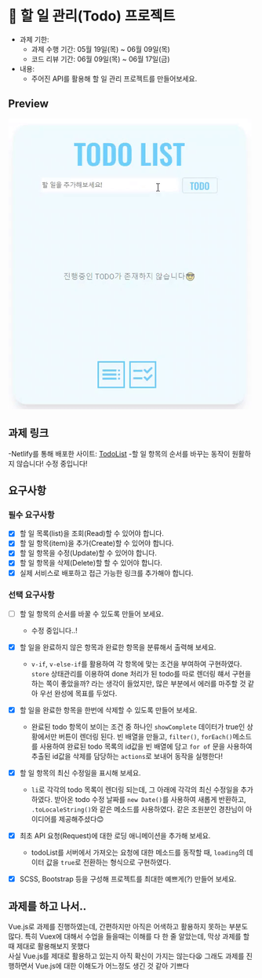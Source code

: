 # 📌 할 일 관리(Todo) 프로젝트

- 과제 기한:
  - 과제 수행 기간: 05월 19일(목) ~ 06월 09일(목)
  - 코드 리뷰 기간: 06월 09일(목) ~ 06월 17일(금)
- 내용:
  - 주어진 API를 활용해 할 일 관리 프로젝트를 만들어보세요.

## Preview
![Preview](/static/preview.gif)

## 과제 링크
-Netlify를 통해 배포한 사이트: [TodoList](https://super-cupcake-d4ecf8.netlify.app/)
-할 일 항목의 순서를 바꾸는 동작이 원활하지 않습니다! 수정 중입니다!

## 요구사항

### 필수 요구사항

- [x] 할 일 목록(list)을 조회(Read)할 수 있어야 합니다.
- [x] 할 일 항목(item)을 추가(Create)할 수 있어야 합니다.
- [x] 할 일 항목을 수정(Update)할 수 있어야 합니다.
- [x] 할 일 항목을 삭제(Delete)할 할 수 있어야 합니다.
- [x] 실제 서비스로 배포하고 접근 가능한 링크를 추가해야 합니다.

### 선택 요구사항

- [ ] 할 일 항목의 순서를 바꿀 수 있도록 만들어 보세요.
  - 수정 중입니다..!

- [x] 할 일을 완료하지 않은 항목과 완료한 항목을 분류해서 출력해 보세요.
  - `v-if`, `v-else-if`를 활용하여 각 항목에 맞는 조건을 부여하여 구현하였다. 
  `store` 상태관리를 이용하여 done 처리가 된 todo를 따로 렌더링 햬서 구현을 하는 쪽이 좋았을까? 라는 생각이 들었지만, 많은 부분에서 에러를 마주할 것 같아 우선 완성에 목표를 두었다.

- [x] 할 일을 완료한 항목을 한번에 삭제할 수 있도록 만들어 보세요.
  - 완료된 todo 항목이 보이는 조건 중 하나인 `showComplete` 데이터가 true인 상황에서만 버튼이 렌더링 된다. 빈 배열을 만들고, `filter()`, `forEach()`메소드를 사용하여 완료된 todo 목록의 id값을 빈 배열에 담고 `for of` 문을 사용하여 추출된 id값을 삭제를 담당하는 `actions`로 보내어 동작을 실행한다!

- [x] 할 일 항목의 최신 수정일을 표시해 보세요.
  - `li`로 각각의 todo 목록이 렌더링 되는데, 그 아래에 각각의 최신 수정일을 추가하였다. 받아온 todo 수정 날짜를 `new Date()`를 사용하여 새롭게 반환하고, `.toLocaleString()`와 같은 메소드를 사용하였다. 같은 조원분인 경찬님이 아이디어를 제공해주셨다😊

- [x] 최초 API 요청(Request)에 대한 로딩 애니메이션을 추가해 보세요.
  - todoList를 서버에서 가져오는 요청에 대한 메소드를 동작할 때, `loading`의 데이터 값을 `true`로 전환하는 형식으로 구현하였다.

- [x] SCSS, Bootstrap 등을 구성해 프로젝트를 최대한 예쁘게(?) 만들어 보세요.


## 과제를 하고 나서.. 
Vue.js로 과제를 진행하였는데, 간편하지만 아직은 어색하고 활용하지 못하는 부분도 많다.
특히 Vuex에 대해서 수업을 들을때는 이해를 다 한 줄 알았는데, 막상 과제를 할 때 제대로 활용해보지 못했다  
사실 Vue.js를 제대로 활용하고 있는지 아직 확신이 가지는 않는다😫 그래도 과제를 진행하면서 Vue.js에 대한 이해도가 어느정도 생긴 것 같아 기쁘다 
